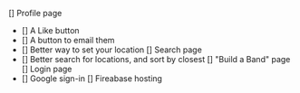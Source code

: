 [] Profile page
- [] A Like button
- [] A button to email them
- [] Better way to set your location
[] Search page
- [] Better search for locations, and sort by closest
[] "Build a Band" page
[] Login page
- [] Google sign-in
[] Fireabase hosting
